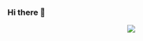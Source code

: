 ### Hi there 👋
<div align="center"> 
  <img src="https://metrics.lecoq.io/ippanpeopleWillyLin?template=classic&config.timezone=Asia%2FShanghai" style="color:red;"> 
</div>


<!--
**ippanpeopleWillyLin/ippanpeopleWillyLin** is a ✨ _special_ ✨ repository because its `README.md` (this file) appears on your GitHub profile.

Here are some ideas to get you started:

- 🔭 I’m currently working on ...
- 🌱 I’m currently learning ...
- 👯 I’m looking to collaborate on ...
- 🤔 I’m looking for help with ...
- 💬 Ask me about ...
- 📫 How to reach me: ...
- 😄 Pronouns: ...
- ⚡ Fun fact: ...
-->
